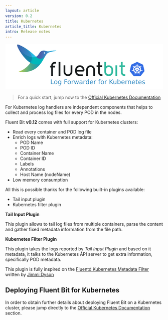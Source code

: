 ```yaml
---
layout: article
version: 0.2
title: Kubernetes
article_title: Kubernetes
intro: Release notes
---
```


![](/assets/img-flb/fluentbit_kubernetes.png)

> For a quick start, jump now to the [Official Kubernetes Documentation](http://fluentbit.io/documentation/0.11/kubernetes/)

For Kubernetes log handlers are independent components that helps to collect and process log files for every POD in the nodes.

Fluent Bit __v0.12__ comes with full support for Kubernetes clusters:

- Read every container and POD log file
- Enrich logs with Kubernetes metadata:
  - POD Name
  - POD ID
  - Container Name
  - Container ID
  - Labels
  - Annotations
  - Host Name (nodeName)
- Low memory consumption

All this is possible thanks for the following built-in plugins available:

- Tail input plugin
- Kubernetes filter plugin

__Tail Input Plugin__

This plugin allows to tail log files from multiple containers, parse the content and gather fixed metadata information from the file path.

__Kubernetes Filter Plugin__

This plugin takes the logs reported by _Tail Input Plugin_ and based on it metadata, it talks to the Kubernetes API server to get extra information, specifically POD metadata.

This plugin is fully inspired on the [Fluentd Kubernetes Metadata Filter](https://github.com/fabric8io/fluent-plugin-kubernetes_metadata_filter) written by [Jimmi Dyson](https://github.com/jimmidyson)

## Deploying Fluent Bit for Kubernetes

In order to obtain further details about deploying Fluent Bit on a Kubernetes cluster,
please jump directly to the [Official Kubernetes Documentation](http://fluentbit.io/documentation/0.12/kubernetes/) section.
